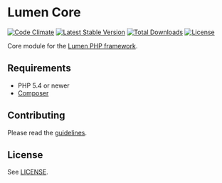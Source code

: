 # Lumen Core

[![Code Climate](https://codeclimate.com/github/nordsoftware/lumen-core/badges/gpa.svg)](https://codeclimate.com/github/nordsoftware/lumen-core)
[![Latest Stable Version](https://poser.pugx.org/nordsoftware/lumen-core/version)](https://packagist.org/packages/nordsoftware/lumen-core)
[![Total Downloads](https://poser.pugx.org/nordsoftware/lumen-core/downloads)](https://packagist.org/packages/nordsoftware/lumen-core)
[![License](https://poser.pugx.org/nordsoftware/lumen-core/license)](https://packagist.org/packages/nordsoftware/lumen-core)

Core module for the [Lumen PHP framework](http://lumen.laravel.com/).

## Requirements

- PHP 5.4 or newer
- [Composer](http://getcomposer.org)

## Contributing

Please read the [guidelines](.github/CONTRIBUTING.md).

## License

See [LICENSE](LICENSE).
